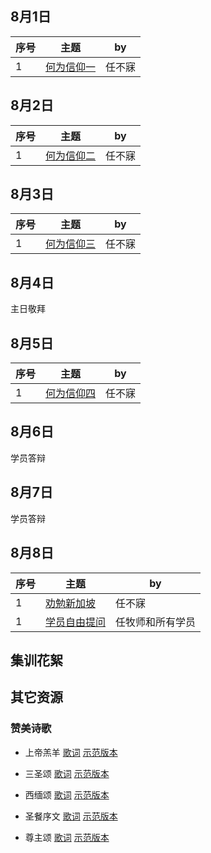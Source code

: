 
## 8月1日

|序号|主题|by|
|---|----|---|
|1|[何为信仰一](https://carmelbible.sgp1.digitaloceanspaces.com/csmp2024/0101_f.mp3)|任不寐|

## 8月2日

|序号|主题|by|
|---|----|---|
|1|[何为信仰二](https://carmelbible.sgp1.digitaloceanspaces.com/csmp2024/0201_f.mp3)|任不寐|

## 8月3日

|序号|主题|by|
|---|----|---|
|1|[何为信仰三](https://carmelbible.sgp1.digitaloceanspaces.com/csmp2024/0301_f.mp3)|任不寐|

## 8月4日

主日敬拜

## 8月5日

|序号|主题|by|
|---|----|---|
|1|[何为信仰四](https://carmelbible.sgp1.digitaloceanspaces.com/csmp2024/0501_f.mp3)|任不寐|

## 8月6日

学员答辩

## 8月7日

学员答辩

## 8月8日

|序号|主题|by|
|---|----|---|
|1|[劝勉新加坡](https://carmelbible.sgp1.digitaloceanspaces.com/csmp2024/0801f.mp3)|任不寐|
|1|[学员自由提问](0802.md)|任牧师和所有学员|

## 集训花絮

## 其它资源

### 赞美诗歌

* 上帝羔羊
[歌词](https://carmelbible.sgp1.digitaloceanspaces.com/%E8%B5%9E%E7%BE%8E%E8%AF%97/%E4%B8%8A%E5%B8%9D%E7%BE%94%E7%BE%8A.jpg)
[示范版本](https://carmelbible.sgp1.digitaloceanspaces.com/%E8%B5%9E%E7%BE%8E%E8%AF%97/%E4%B8%8A%E5%B8%9D%E7%BE%94%E7%BE%8A.mp3)

* 三圣颂
[歌词](https://carmelbible.sgp1.digitaloceanspaces.com/%E8%B5%9E%E7%BE%8E%E8%AF%97/%E4%B8%89%E5%9C%A3%E9%A2%82.jpg)
[示范版本](https://carmelbible.sgp1.digitaloceanspaces.com/%E8%B5%9E%E7%BE%8E%E8%AF%97/%E4%B8%89%E5%9C%A3%E9%A2%82.mp3)

* 西缅颂
[歌词](https://carmelbible.sgp1.digitaloceanspaces.com/%E8%B5%9E%E7%BE%8E%E8%AF%97/%E8%A5%BF%E7%BC%85%E9%A2%82.jpg)
[示范版本](https://carmelbible.sgp1.digitaloceanspaces.com/%E8%B5%9E%E7%BE%8E%E8%AF%97/%E8%A5%BF%E9%9D%A2%E9%A2%82.mp3)

* 圣餐序文
[歌词](https://carmelbible.sgp1.digitaloceanspaces.com/%E8%B5%9E%E7%BE%8E%E8%AF%97/%E5%9C%A3%E9%A4%90%E5%BA%8F%E6%96%87.jpg)
[示范版本](https://carmelbible.sgp1.digitaloceanspaces.com/%E8%B5%9E%E7%BE%8E%E8%AF%97/%E5%9C%A3%E9%A4%90%E5%BA%8F%E6%96%87.mp3)

* 尊主颂
[歌词](https://carmelbible.sgp1.digitaloceanspaces.com/%E8%B5%9E%E7%BE%8E%E8%AF%97/%E5%B0%8A%E4%B8%BB%E9%A2%82.png)
[示范版本](https://carmelbible.sgp1.digitaloceanspaces.com/%E8%B5%9E%E7%BE%8E%E8%AF%97/%E5%B0%8A%E4%B8%BB%E9%A2%82.mp3)